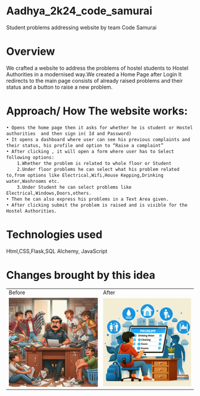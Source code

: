 # Aadhya_2k24_code_samurai
Student problems addressing website by team Code Samurai
# Overview
We crafted a website to address the problems of hostel students to Hostel Authorities in a modernised way.We created a Home Page after Login It redirects to the main page consists of already raised problems and their status and a button to raise a new problem.
# Approach/ How The website works:
    • Opens the home page then it asks for whether he is student or Hostel authorities  and then sign in( Id and Password)
    • It opens a dashboard where user can see his previous complaints and their status, his profile and option to “Raise a complaint”
    • After clicking , it will open a form where user has to Select following options:
        1.Whether the problem is related to whole floor or Student
        2.Under floor problems he can select what his problem related to,from options like Electrical,Wifi,House Kepping,Drinking water,Washrooms etc.
        3.Under Student he can select problems like Electrical,Windows,Doors,others.
    • Then he can also express his problems in a Text Area given.
    • After clicking submit the problem is raised and is visible for the Hostel Authorities.
# Technologies used
Html,CSS,Flask,SQL Alchemy, JavaScript
# Changes brought by this idea
<center>
<table style={align-items:center;}>
<tr>
<td>
Before
</td>
<td>
After
</td>
</tr>
<tr>
<td>
<img src = "./images/before.png" float="left" width = 300px>
</td>
<td>
<img src = "./images/After.png" float ="left" width = 300px>
</td>
</tr>
</table>
</center>
